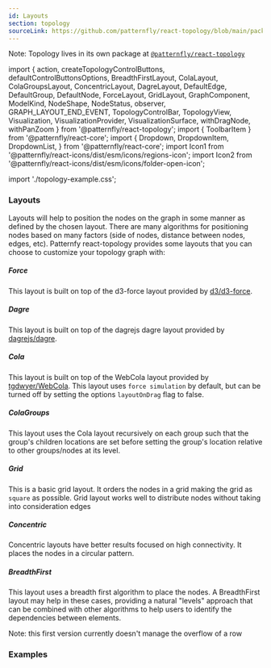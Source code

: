 ```yaml
---
id: Layouts
section: topology
sourceLink: https://github.com/patternfly/react-topology/blob/main/packages/module/patternfly-docs/content/examples/TopologyLayoutsDemo.tsx
---
```


Note: Topology lives in its own package at [`@patternfly/react-topology`](https://www.npmjs.com/package/@patternfly/react-topology)

import {
  action,
  createTopologyControlButtons,
  defaultControlButtonsOptions,
  BreadthFirstLayout,
  ColaLayout,
  ColaGroupsLayout,
  ConcentricLayout,
  DagreLayout,
  DefaultEdge,
  DefaultGroup,
  DefaultNode,
  ForceLayout,
  GridLayout,
  GraphComponent,
  ModelKind,
  NodeShape,
  NodeStatus,
  observer,
  GRAPH_LAYOUT_END_EVENT,
  TopologyControlBar,
  TopologyView,
  Visualization,
  VisualizationProvider,
  VisualizationSurface,
  withDragNode,
  withPanZoom
} from '@patternfly/react-topology';
import { ToolbarItem } from '@patternfly/react-core';
import {
 Dropdown,
 DropdownItem,
 DropdownList,
} from '@patternfly/react-core';
import Icon1 from '@patternfly/react-icons/dist/esm/icons/regions-icon';
import Icon2 from '@patternfly/react-icons/dist/esm/icons/folder-open-icon';

import './topology-example.css';

### Layouts

Layouts will help to position the nodes on the graph in some manner as defined by the chosen layout. There are many algorithms
for positioning nodes based on many factors (side of nodes, distance between nodes, edges, etc). Patternfy react-topology provides
some layouts that you can choose to customize your topology graph with:

##### Force

This layout is built on top of the d3-force layout provided by [d3/d3-force](https://github.com/d3/d3-force).

##### Dagre

This layout is built on top of the dagrejs dagre layout provided by [dagrejs/dagre](https://github.com/dagrejs/dagre).

##### Cola

This layout is built on top of the WebCola layout provided by [tgdwyer/WebCola](://github.com/tgdwyer/WebCola). This layout uses `force simulation`
by default, but can be turned off by setting the options `layoutOnDrag` flag to false.

##### ColaGroups

This layout uses the Cola layout recursively on each group such that the group's children locations are set before setting the group's location
relative to other groups/nodes at its level.

##### Grid

This is a basic grid layout. It orders the nodes in a grid making the grid as `square` as possible.
Grid layout works well to distribute nodes without taking into consideration edges

##### Concentric

Concentric layouts have better results focused on high connectivity. It places the nodes in a circular pattern.

##### BreadthFirst

This layout uses a breadth first algorithm to place the nodes. A BreadthFirst layout may help in these cases, providing
a natural "levels" approach that can be combined with other algorithms to help users to identify the dependencies between elements.

Note: this first version currently doesn't manage the overflow of a row

### Examples

```ts file='./TopologyLayoutsDemo.tsx'
```
